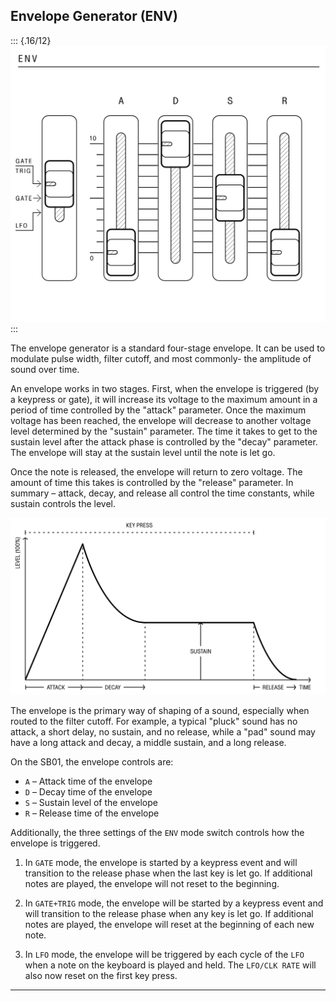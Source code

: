 ## Envelope Generator (ENV)

<article>

::: {.16/12}
![FIGURE 1.10](assets/sb01-env-bw.svg)
:::

The envelope generator is a standard four-stage envelope. It can be used to modulate pulse width, filter cutoff, and most commonly- the amplitude of sound over time.

An envelope works in two stages. First, when the envelope is triggered (by a keypress or gate), it will increase its voltage to the maximum amount in a period of time controlled by the "attack" parameter. Once the maximum voltage has been reached, the envelope will decrease to another voltage level determined by the "sustain" parameter. The time it takes to get to the sustain level after the attack phase is controlled by the "decay" parameter. The envelope will stay at the sustain level until the note is let go.

Once the note is released, the envelope will return to zero voltage. The amount of time this takes is controlled by the "release" parameter. In summary – attack, decay, and release all control the time constants, while sustain controls the level.

<div class="w2/3">

![FIGURE 1.11](assets/adsr.svg)

</div>

The envelope is the primary way of shaping of a sound, especially when routed to the filter cutoff. For example, a typical "pluck" sound has no attack, a short delay, no sustain, and no release, while a "pad" sound may have a long attack and decay, a middle sustain, and a long release.

On the SB01, the envelope controls are:

- `A` – Attack time of the envelope
- `D` – Decay time of the envelope
- `S` – Sustain level of the envelope
- `R` – Release time of the envelope

Additionally, the three settings of the `ENV` mode switch controls how the envelope is triggered.

1. In `GATE` mode, the envelope is started by a keypress event and will transition to the release phase when the last key is let go. If additional notes are played, the envelope will not reset to the beginning.

2. In `GATE+TRIG` mode, the envelope will be started by a keypress event and will transition to the release phase when any key is let go. If additional notes are played, the envelope will reset at the beginning of each new note.

3. In `LFO` mode, the envelope will be triggered by each cycle of the `LFO` when a note on the keyboard is played and held. The `LFO/CLK RATE` will also now reset on the first key press.

</article>

---
